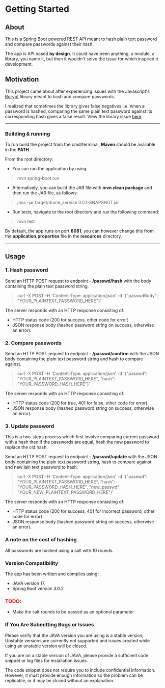 # Getting Started

## **About**

This is a Spring Boot powered REST API meant to hash plain text password and compare passwords against their hash.

The app is API based **by design**. It could have been anything; a module, a library, you name it, but then it wouldn't solve the issue for which inspired it development.

## **Motivation**

This project came about after experiencing issues with the Javascript's [Bcrypt](https://www.npmjs.com/package/bcrypt) library meant to hash and compare passwords. 

I realized that sometimes the library gives false negatives i.e. when a password is hashed, comparing the same plain text password against its corresponding hash gives a false result. View the library issue [here](https://github.com/kelektiv/node.bcrypt.js/issues/906).

---

### **Building & running**
To run build the project from the cmd/terminal, **Maven** should be available in the **PATH**.

From the root directory:

* You can run the application by using.

> mvn spring-boot:run

* Alternatively, you can build the JAR file with **mvn clean package** and then run the JAR file, as follows:

> java -jar target/drone_service 0.0.1-SNAPSHOT.jar 

* Run tests, navigate to the root directory and run the following command:
>mvn test

By default, the app runs on port **8081**, you can however change this from the **application.properties** file in the **resources** directory.

---

## **Usage**
### **1. Hash password**

Send an HTTP POST request to endpoint - **/passwd/hash** with the body containing the plain text password string.

> curl -X POST -H 'Content-Type: application/json' -d '{"passwdBody": "YOUR_PLAINTEXT_PASSWORD_HERE"}'

The server responds with an HTTP response consisting of:
* HTTP status code (200 for success, other code for error)
* JSON response body (hashed password string on success, otherwise an error).

### **2. Compare passwords**

Send an HTTP POST request to endpoint - **/passwd/confirm** with the JSON body containing the  plain text password string and hash to compare against.

> curl -X POST -H 'Content-Type: application/json' -d '{"passwd": "YOUR_PLAINTEXT_PASSWORD_HERE", "hash": "YOUR_PASSWORD_HASH_HERE"}'

The server responds with an HTTP response consisting of:
* HTTP status code (200 for true, 401 for false, other code for error)
* JSON response body (hashed password string on success, otherwise an error).

### **3. Update password**

This is a two-steps process which first involve comparing current password with a hash then if the passwords are equal, hash the new password to replace the old hash.

Send an HTTP POST request to endpoint - **/passwd/update** with the JSON body containing the  plain text password string, hash to compare against and new lain text password to hash.

> curl -X POST -H 'Content-Type: application/json' -d '{"passwd": "YOUR_PLAINTEXT_PASSWORD_HERE", "hash": "YOUR_PASSWORD_HASH_HERE", "new_passwd": "YOUR_NEW_PLAINTEXT_PASSWORD_HERE"}'

The server responds with an HTTP response consisting of:
* HTTP status code (200 for success, 401 for incorrect password, other code for error)
* JSON response body (hashed password string on success, otherwise an error).

### **A note on the cost of hashing**

All passwords are hashed using a salt with 10 rounds.

### **Version Compatibility**

The app has been written and compiles using:
* JAVA version 17.
* Spring Boot version 3.0.2

### <span style="color: red"> **TODO:**</span>

* Make the salt rounds to be passed as an optional parameter

### **If You Are Submitting Bugs or Issues**

Please verify that the JAVA version you are using is a stable version; Unstable versions are currently not supported and issues created while using an unstable version will be closed.

If you are on a stable version of JAVA, please provide a sufficient code snippet or log files for installation issues. 

The code snippet does not require you to include confidential information. However, it must provide enough information so the problem can be replicable, or it may be closed without an explanation.
